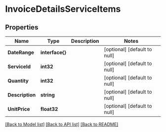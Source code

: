 # InvoiceDetailsServiceItems

## Properties
Name | Type | Description | Notes
------------ | ------------- | ------------- | -------------
**DateRange** | **interface{}** |  | [optional] [default to null]
**ServiceId** | **int32** |  | [optional] [default to null]
**Quantity** | **int32** |  | [optional] [default to null]
**Description** | **string** |  | [optional] [default to null]
**UnitPrice** | **float32** |  | [optional] [default to null]

[[Back to Model list]](../README.md#documentation-for-models) [[Back to API list]](../README.md#documentation-for-api-endpoints) [[Back to README]](../README.md)


